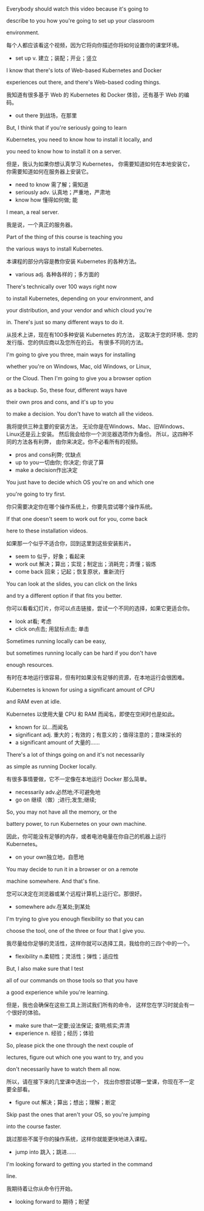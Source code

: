 Everybody should watch this video because it's going to

describe to you how you're going to set up your classroom

environment.

每个人都应该看这个视频，因为它将向你描述你将如何设置你的课堂环境。
* set up v. 建立；装配；开业；竖立

I know that there's lots of Web-based Kubernetes and Docker

experiences out there, and there's Web-based coding things.

我知道有很多基于 Web 的 Kubernetes 和 Docker 体验，还有基于 Web 的编码。
* out there 到战场，在那里

But, I think that if you're seriously going to learn

Kubernetes, you need to know how to install it locally, and

you need to know how to install it on a server.

但是，我认为如果你想认真学习 Kubernetes，
你需要知道如何在本地安装它，
你需要知道如何在服务器上安装它。
* need to know 需了解；需知道
* seriously adv. 认真地；严重地，严肃地
* know how 懂得如何做; 能

I mean, a real server.

我是说，一个真正的服务器。

Part of the thing of this course is teaching you

the various ways to install Kubernetes.

本课程的部分内容是教你安装 Kubernetes 的各种方法。
* various adj. 各种各样的；多方面的

There's technically over 100 ways right now

to install Kubernetes, depending on your environment, and

your distribution, and your vendor and which cloud you're

in. There's just so many different ways to do it.

从技术上讲，现在有100多种安装 Kubernetes 的方法，
这取决于您的环境、您的发行版、您的供应商以及您所在的云。
有很多不同的方法。

I'm going to give you three, main ways for installing

whether you're on Windows, Mac, old Windows, or Linux,

or the Cloud. Then I'm going to give you a browser option

as a backup. So, these four, different ways have

their own pros and cons, and it's up to you

to make a decision. You don't have to watch all the videos.

我将提供三种主要的安装方法，
无论你是在Windows、Mac、旧Windows、Linux还是云上安装。
然后我会给你一个浏览器选项作为备份。
所以，这四种不同的方法各有利弊，
由你来决定。你不必看所有的视频。
* pros and cons利弊; 优缺点
* up to you一切由你; 你决定; 你说了算
* make a decision作出决定

You just have to decide which OS you're on and which one

you're going to try first.

你只需要决定你在哪个操作系统上，你要先尝试哪个操作系统。

If that one doesn't seem to work out for you, come back

here to these installation videos.

如果那一个似乎不适合你，回到这里到这些安装影片。
* seem to 似乎，好象；看起来
* work out 解决；算出；实现；制定出；消耗完；弄懂；锻炼
* come back 回来；记起；恢复原状，重新流行

You can look at the slides, you can click on the links

and try a different option if that fits you better.

你可以看看幻灯片，你可以点击链接，尝试一个不同的选择，如果它更适合你。
* look at看; 考虑
* click on点击; 用鼠标点击; 单击

Sometimes running locally can be easy,

but sometimes running locally can be hard if you don't have

enough resources.

有时在本地运行很容易，但有时如果没有足够的资源，在本地运行会很困难。

Kubernetes is known for using a significant amount of CPU

and RAM even at idle.

Kubernetes 以使用大量 CPU 和 RAM 而闻名，即使在空闲时也是如此。
* known for 以…而闻名
* significant adj. 重大的；有效的；有意义的；值得注意的；意味深长的
* a significant amount of  大量的……

There's a lot of things going on and it's not necessarily

as simple as running Docker locally.

有很多事情要做，它不一定像在本地运行 Docker 那么简单。
* necessarily adv.必然地;不可避免地
* go on 继续（做）;进行;发生;继续;

So, you may not have all the memory, or the

battery power, to run Kubernetes on your own machine.

因此，你可能没有足够的内存，或者电池电量在你自己的机器上运行 Kubernetes。
* on your own独立地，自愿地

You may decide to run it in a browser or on a remote

machine somewhere. And that's fine.

您可以决定在浏览器或某个远程计算机上运行它。那很好。
* somewhere adv.在某处;到某处

I'm trying to give you enough flexibility so that you can

choose the tool, one of the three or four that I give you.

我尽量给你足够的灵活性，这样你就可以选择工具，我给你的三四个中的一个。
* flexibility n.柔韧性；灵活性；弹性；适应性

But, I also make sure that I test

all of our commands on those tools so that you have

a good experience while you're learning.

但是，我也会确保在这些工具上测试我们所有的命令，
这样您在学习时就会有一个很好的体验。
* make sure that一定要;设法保证; 查明;核实;弄清
* experience n. 经验；经历；体验

So, please pick the one through the next couple of

lectures, figure out which one you want to try, and you

don't necessarily have to watch them all now.

所以，请在接下来的几堂课中选出一个，
找出你想尝试哪一堂课，你现在不一定要全部看。
* figure out 解决；算出；想出；理解；断定

Skip past the ones that aren't your OS, so you're jumping

into the course faster.

跳过那些不属于你的操作系统，这样你就能更快地进入课程。
* jump into 跳入；跳进……

I'm looking forward to getting you started in the command

line.

我期待着让你从命令行开始。
* looking forward to 期待；盼望


